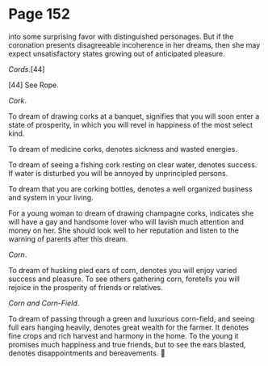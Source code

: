 # Page 152
into some surprising favor with distinguished personages.
But if the coronation presents disagreeable incoherence in
her dreams, then she may expect unsatisfactory states growing
out of anticipated pleasure.


_Cords_.[44]



[44] See Rope.


_Cork_.


To dream of drawing corks at a banquet, signifies that you will soon
enter a state of prosperity, in which you will revel in happiness
of the most select kind.


To dream of medicine corks, denotes sickness and wasted energies.


To dream of seeing a fishing cork resting on clear water, denotes success.
If water is disturbed you will be annoyed by unprincipled persons.


To dream that you are corking bottles, denotes a well organized
business and system in your living.


For a young woman to dream of drawing champagne corks, indicates she will have
a gay and handsome lover who will lavish much attention and money on her.
She should look well to her reputation and listen to the warning of parents
after this dream.


_Corn_.


To dream of husking pied ears of corn, denotes you will enjoy varied
success and pleasure. To see others gathering corn, foretells you
will rejoice in the prosperity of friends or relatives.


_Corn and Corn-Field_.


To dream of passing through a green and luxurious corn-field, and seeing
full ears hanging heavily, denotes great wealth for the farmer.
It denotes fine crops and rich harvest and harmony in the home.
To the young it promises much happiness and true friends, but to see
the ears blasted, denotes disappointments and bereavements.
